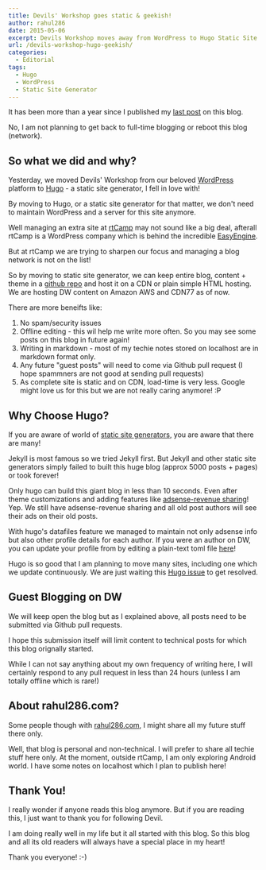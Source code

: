 ```yaml
---
title: Devils' Workshop goes static & geekish!
author: rahul286
date: 2015-05-06
excerpt: Devils Workshop moves away from WordPress to Hugo Static Site Generator. Reasons and analysis.
url: /devils-workshop-hugo-geekish/
categories:
  - Editorial
tags:
  - Hugo
  - WordPress
  - Static Site Generator
---
```


It has been more than a year since I published my [last post](http://devilsworkshop.org/activate-dnd-disturb-check-status/) on this blog.

No, I am not planning to get back to full-time blogging or reboot this blog (network). 

## So what we did and why?

Yesterday, we moved Devils' Workshop from our beloved [WordPress](http://wordpress.org/) platform to [Hugo](http://gohugo.io/) - a static site generator, I fell in love with!

By moving to Hugo, or a static site generator for that matter, we don't need to maintain WordPress and a server for this site anymore. 

Well managing an extra site at [rtCamp](https://rtcamp.com/) may not sound like a big deal, afterall rtCamp is a WordPress company which is behind the incredible [EasyEngine](https://rtcamp.com/easyengine).

But at rtCamp we are trying to sharpen our focus and managing a blog network is not on the list!

So by moving to static site generator, we can keep entire blog, content + theme in a [github repo](https://github.com/rtCamp/devilsworkshop.org) and host it on a CDN or plain simple HTML hosting. We are hosting DW content on Amazon AWS and CDN77 as of now.

There are more beneifts like:

1. No spam/security issues
2. Offline editing - this wil help me write more often. So you may see some posts on this blog in future again!
3. Writing in markdown - most of my techie notes stored on localhost are in markdown format only.
4. Any future "guest posts" will need to come via Github pull request (I hope spammners are not good at sending pull requests)
5. As complete site is static and on CDN, load-time is very less. Google might love us for this but we are not really caring anymore! :P


## Why Choose Hugo?

If you are aware of world of [static site generators](http://www.staticgen.com/), you are aware that there are many!

Jekyll is most famous so we tried Jekyll first. But Jekyll and other static site generators simply failed to built this huge blog (approx 5000 posts + pages) or took forever!

Only hugo can build this giant blog in less than 10 seconds. Even after theme customizations and adding features like [adsense-revenue sharing](http://devilsworkshop.org/posts-adsense-ads-revenue-sharing-program/)! Yep. We still have adsense-revenue sharing and all old post authors will see their ads on their old posts. 

With hugo's datafiles feature we managed to maintain not only adsense info but also other profile details for each author. If you were an author on DW, you can update your profile from by editing a plain-text toml file [here](https://github.com/rtCamp/devilsworkshop.org/tree/master/data/authors)!

Hugo is so good that I am planning to move many sites, including one which we update continuously. We are just waiting this [Hugo issue](https://github.com/spf13/hugo/issues/465) to get resolved.

## Guest Blogging on DW

We will keep open the blog but as I explained above, all posts need to be submitted via Github pull requests. 

I hope this submission itself will limit content to technical posts for which this blog orignally started.


While I can not say anything about my own frequency of writing here, I will certainly respond to any pull request in less than 24 hours (unless I am totally offline which is rare!) 


## About rahul286.com?

Some people though with [rahul286.com](http://rahul286.com), I might share all my future stuff there only.

Well, that blog is personal and non-technical. I will prefer to share all techie stuff here only. At the moment, outside rtCamp, I am only exploring Android world. I have some notes on localhost which I plan to publish here!

## Thank You!

I really wonder if anyone reads this blog anymore. But if you are reading this, I just want to thank you for following Devil.

I am doing really well in my life but it all started with this blog. So this blog and all its old readers will always have a special place in my heart!

Thank you everyone! :-)
